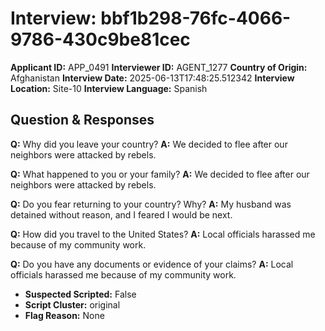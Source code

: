 # Interview: bbf1b298-76fc-4066-9786-430c9be81cec
**Applicant ID:** APP_0491
**Interviewer ID:** AGENT_1277
**Country of Origin:** Afghanistan
**Interview Date:** 2025-06-13T17:48:25.512342
**Interview Location:** Site-10
**Interview Language:** Spanish

## Question & Responses

**Q:** Why did you leave your country?
**A:** We decided to flee after our neighbors were attacked by rebels.

**Q:** What happened to you or your family?
**A:** We decided to flee after our neighbors were attacked by rebels.

**Q:** Do you fear returning to your country? Why?
**A:** My husband was detained without reason, and I feared I would be next.

**Q:** How did you travel to the United States?
**A:** Local officials harassed me because of my community work.

**Q:** Do you have any documents or evidence of your claims?
**A:** Local officials harassed me because of my community work.

- **Suspected Scripted:** False
- **Script Cluster:** original
- **Flag Reason:** None